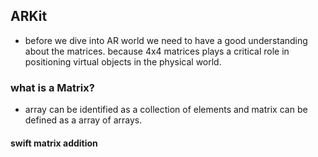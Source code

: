 ## ARKit 
- before we dive into AR world we need to have a good understanding about the matrices. because 4x4 matrices plays a critical role in positioning virtual objects in the physical world. 

### what is a Matrix?
- array can be identified as a collection of elements and matrix can be defined as a array of arrays.

#### swift matrix addition
